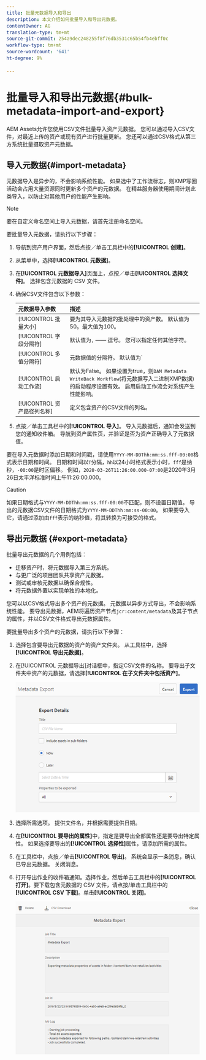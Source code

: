 ```yaml
---
title: 批量元数据导入和导出
description: 本文介绍如何批量导入和导出元数据。
contentOwner: AG
translation-type: tm+mt
source-git-commit: 254a9dec248255f8f76db3531c65b54fb4ebff0c
workflow-type: tm+mt
source-wordcount: '641'
ht-degree: 9%

---
```



# 批量导入和导出元数据{#bulk-metadata-import-and-export}

AEM Assets允许您使用CSV文件批量导入资产元数据。 您可以通过导入CSV文件，对最近上传的资产或现有资产进行批量更新。 您还可以通过CSV格式从第三方系统批量摄取资产元数据。

## 导入元数据{#import-metadata}

元数据导入是异步的，不会影响系统性能。 如果选中了工作流标志，则XMP写回活动会占用大量资源同时更新多个资产的元数据。 在精益服务器使用期间计划此类导入，以防止对其他用户的性能产生影响。

>[!NOTE]
>
>要在自定义命名空间上导入元数据，请首先注册命名空间。

要批量导入元数据，请执行以下步骤：

1. 导航到资产用户界面，然后点按／单击工具栏中的&#x200B;**[!UICONTROL 创建]**。
1. 从菜单中，选择&#x200B;**[!UICONTROL 元数据]**。
1. 在&#x200B;**[!UICONTROL 元数据导入]**&#x200B;页面上，点按／单击&#x200B;**[!UICONTROL 选择文件]**。  选择包含元数据的 CSV 文件。
1. 确保CSV文件包含以下参数：

   | 元数据导入参数 | 描述 |
   |:---|:---|
   | [!UICONTROL 批量大小] | 要为其导入元数据的批处理中的资产数。 默认值为 50。最大值为100。 |
   | [!UICONTROL 字段分隔符] | 默认值为`,` —— 逗号。 您可以指定任何其他字符。 |
   | [!UICONTROL 多值分隔符] | 元数据值的分隔符。 默认值为`|` —— 管道。 |
   | [!UICONTROL 启动工作流] | 默认为False。 如果设置为true，则`DAM Metadata WriteBack Workflow`(将元数据写入二进制XMP数据)的启动程序设置有效。 启用启动工作流会对系统产生性能影响。 |
   | [!UICONTROL 资产路径列名称] | 定义包含资产的CSV文件的列名。 |

1. 点按／单击工具栏中的&#x200B;**[!UICONTROL 导入]**。 导入元数据后，通知会发送到您的通知收件箱。 导航到资产属性页，并验证是否为资产正确导入了元数据值。

要在导入元数据时添加日期和时间戳，请使用`YYYY-MM-DDThh:mm:ss.fff-00:00`格式表示日期和时间。 日期和时间以`T`分隔，`hh`以24小时格式表示小时，`fff`是纳秒，`-00:00`是时区偏移。 例如，`2020-03-26T11:26:00.000-07:00`是2020年3月26日太平洋标准时间上午11:26:00.000。

>[!CAUTION]
>
>如果日期格式与`YYYY-MM-DDThh:mm:ss.fff-00:00`不匹配，则不设置日期值。 导出的元数据CSV文件的日期格式为`YYYY-MM-DDThh:mm:ss-00:00`。 如果要导入它，请通过添加由`fff`表示的纳秒值，将其转换为可接受的格式。

## 导出元数据 {#export-metadata}

批量导出元数据的几个用例包括：

* 迁移资产时，将元数据导入第三方系统。
* 与更广泛的项目团队共享资产元数据。
* 测试或审核元数据以确保合规性。
* 将元数据外置以实现单独的本地化。

您可以以CSV格式导出多个资产的元数据。 元数据以异步方式导出，不会影响系统性能。 要导出元数据，AEM将遍历资产节点`jcr:content/metadata`及其子节点的属性，并以CSV文件格式导出元数据属性。

要批量导出多个资产的元数据，请执行以下步骤：

1. 选择包含要导出元数据的资产的资产文件夹。 从工具栏中，选择&#x200B;**[!UICONTROL 导出元数据]**。

1. 在[!UICONTROL 元数据导出]对话框中，指定CSV文件的名称。 要导出子文件夹中资产的元数据，请选择&#x200B;**[!UICONTROL 在子文件夹中包括资产]**。

   ![export_metadata_page](assets/export_metadata_page.png)

1. 选择所需选项。 提供文件名，并根据需要提供日期。
1. 在&#x200B;**[!UICONTROL 要导出的属性]**&#x200B;中，指定是要导出全部属性还是要导出特定属性。 如果选择要导出的&#x200B;**[!UICONTROL 选择性]**&#x200B;属性，请添加所需的属性。

1. 在工具栏中，点按／单击&#x200B;**[!UICONTROL 导出]**。 系统会显示一条消息，确认已导出元数据。 关闭消息。

1. 打开导出作业的收件箱通知。选择作业，然后单击工具栏中的&#x200B;**[!UICONTROL 打开]**。要下载包含元数据的 CSV 文件，请点按/单击工具栏中的 **[!UICONTROL CSV 下载]**。单击&#x200B;**[!UICONTROL 关闭]**。

   ![csv_download](assets/csv_download.png)
